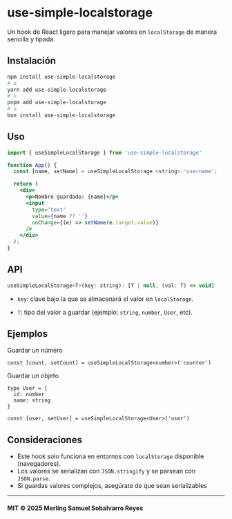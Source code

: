 # use-simple-localstorage

Un hook de React ligero para manejar valores en `localStorage` de manera sencilla y tipada.

## Instalación

```bash
npm install use-simple-localstorage
# o
yarn add use-simple-localstorage
# o
pnpm add use-simple-localstorage
# o
bun install use-simple-localstorage
```

## Uso

```jsx
import { useSimpleLocalStorage } from 'use-simple-localstorage'

function App() {
  const [name, setName] = useSimpleLocalStorage <string> 'username';

  return (
    <div>
      <p>Nombre guardado: {name}</p>
      <input
        type='text'
        value={name ?? ''}
        onChange={(e) => setName(e.target.value)}
      />
    </div>
  );
}
```

## API

```jsx
useSimpleLocalStorage<T>(key: string): [T | null, (val: T) => void]
```

- `key`: clave bajo la que se almacenará el valor en `localStorage`.

- `T`: tipo del valor a guardar (ejemplo: `string`, `number`, `User`, etc).

## Ejemplos

Guardar un número

```JSX
const [count, setCount] = useSimpleLocalStorage<number>('counter')

```

Guardar un objeto

```JSX
type User = {
  id: number
  name: string
}

const [user, setUser] = useSimpleLocalStorage<User>('user')

```


## Consideraciones
- Este hook solo funciona en entornos con `localStorage` disponible (navegadores).
- Los valores se serializan con `JSON.stringify` y se parsean con `JSON.parse`.
- Si guardas valores complejos, asegúrate de que sean serializables


---
#### MIT © 2025 Merling Samuel Sobalvarro Reyes